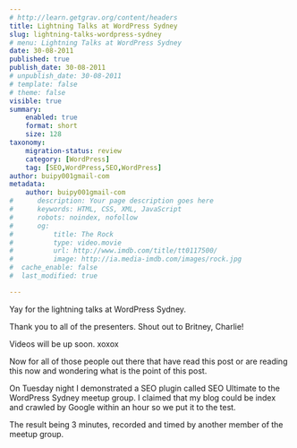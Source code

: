 ```yaml
---
# http://learn.getgrav.org/content/headers
title: Lightning Talks at WordPress Sydney
slug: lightning-talks-wordpress-sydney
# menu: Lightning Talks at WordPress Sydney
date: 30-08-2011
published: true
publish_date: 30-08-2011
# unpublish_date: 30-08-2011
# template: false
# theme: false
visible: true
summary:
    enabled: true
    format: short
    size: 128
taxonomy:
    migration-status: review
    category: [WordPress]
    tag: [SEO,WordPress,SEO,WordPress]
author: buipy001gmail-com
metadata:
    author: buipy001gmail-com
#      description: Your page description goes here
#      keywords: HTML, CSS, XML, JavaScript
#      robots: noindex, nofollow
#      og:
#          title: The Rock
#          type: video.movie
#          url: http://www.imdb.com/title/tt0117500/
#          image: http://ia.media-imdb.com/images/rock.jpg
#  cache_enable: false
#  last_modified: true

---
```


Yay for the lightning talks at WordPress Sydney.

Thank you to all of the presenters. Shout out to Britney, Charlie!

Videos will be up soon. xoxox

Now for all of those people out there that have read this post or are reading this now and wondering what is the point of this post.

On Tuesday night I demonstrated a SEO plugin called SEO Ultimate to the WordPress Sydney meetup group. I claimed that my blog could be index and crawled by Google within an hour so we put it to the test.

The result being 3 minutes, recorded and timed by another member of the meetup group.